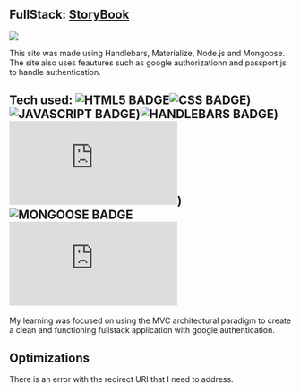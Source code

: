 ## FullStack: <a href="https://storybookfullstack.herokuapp.com/" target="_blank">StoryBook</a>
<a href="https://storybookfullstack.herokuapp.com/" target="_blank"><img src="https://media.giphy.com/media/vnTwvpYWlVRk8cVo1Y/giphy.gif" /></a>

This site was made using Handlebars, Materialize, Node.js and Mongoose. The site also uses feautures such as google authorizationn and passport.js to handle authentication.

## Tech used: ![HTML5 BADGE](https://img.shields.io/static/v1?label=|&message=HTML5&color=23555f&style=plastic&logo=html5)![CSS BADGE](https://img.shields.io/static/v1?label=|&message=CSS3&color=285f65&style=plastic&logo=css3))![JAVASCRIPT BADGE](https://img.shields.io/static/v1?label=|&message=JAVASCRIPT&color=285f65&style=plastic&logo=javascript))![HANDLEBARS BADGE](https://img.shields.io/static/v1?label=|&message=HANDLEBARS&color=285f65&style=plastic&logo=handlebars))![NODE.JS BADGE](https://img.shields.io/static/v1?label=|&message=Node.js&color=285f65&style=plastic&logo=node.js))![MONGOOSE BADGE](https://img.shields.io/static/v1?label=|&message=MONGOOSE&color=285f65&style=plastic&logo=mongoose)![Passport.js BADGE](https://img.shields.io/static/v1?label=|&message=PASSPORT.JS&color=285f65&style=plastic&logo=passport.js)

My learning was focused on using the MVC architectural paradigm to create a clean and functioning fullstack application with google authentication.

## Optimizations
There is an error with the redirect URI that I need to address.





